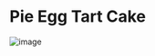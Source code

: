 # Pie Egg Tart Cake

![image](https://user-images.githubusercontent.com/50277379/138853178-7d439393-add0-4978-8f66-0187c6a1b780.png)
